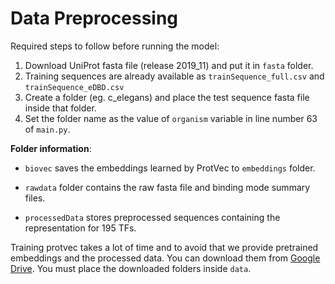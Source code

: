 # Data Preprocessing

Required steps to follow before running the model:
1. Download UniProt fasta file (release 2019_11) and put it in `fasta` folder.
2. Training sequences are already available as `trainSequence_full.csv` and `trainSequence_eDBD.csv`
3. Create a folder (eg. c_elegans) and place the test sequence fasta file inside that folder.
4. Set the folder name as the value of `organism` variable in line number 63 of `main.py`.

**Folder information**:
- `biovec` saves the embeddings learned by ProtVec to `embeddings` folder.

- `rawdata` folder contains the raw fasta file and binding mode summary files.

- `processedData` stores preprocessed sequences containing the representation for 195 TFs.

Training protvec takes a lot of time and to avoid that we provide pretrained embeddings and the processed data.
You can download them from [Google Drive](https://drive.google.com/drive/folders/1iP1OpCLsbj9lz2ukksQO_p0AMmpwY4i3?usp=sharing).
You must place the downloaded folders inside `data`.